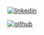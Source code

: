 [![linkedin][in-icon]][in]

[![github][gh-icon]][gh]

[gh]: https://github.com/emchang3
[gh-icon]: images/github.svg
[in]: https://www.linkedin.com/in/ezramchang/
[in-icon]: images/linkedin.png
